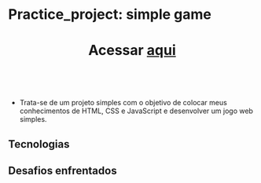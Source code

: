 # Practice_project: simple game

 <h1 align="center">
  <p>Acessar <a href="">aqui</a></p>
  <img src="">
  <img src="">
</h1>

- Trata-se de um projeto simples com o objetivo de colocar meus conhecimentos de HTML, CSS e JavaScript e desenvolver um jogo web simples.

## Tecnologias

## Desafios enfrentados
